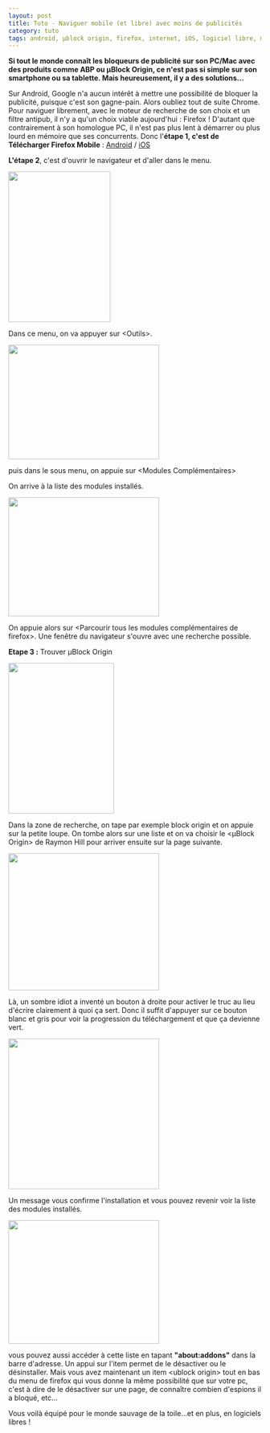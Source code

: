 ```yaml
---
layout: post
title: Tuto - Naviguer mobile (et libre) avec moins de publicités
category: tuto
tags: android, µblock origin, firefox, internet, iOS, logiciel libre, mobile, publicité, tutoriel, 
---
```

**Si tout le monde connaît les bloqueurs de publicité sur son PC/Mac avec des produits comme ABP ou µBlock Origin, ce n'est pas si simple sur son smartphone ou sa tablette. Mais heureusement, il y a des solutions...**

Sur Android, Google n'a aucun intérêt à mettre une possibilité de bloquer la publicité, puisque c'est son gagne-pain. Alors oubliez tout de suite Chrome. Pour naviguer librement, avec le moteur de recherche de son choix et un filtre antipub, il n'y a qu'un choix viable aujourd'hui : Firefox ! D'autant que contrairement à son homologue PC, il n'est pas plus lent à démarrer ou plus lourd en mémoire que ses concurrents. Donc l'**étape 1, c'est de Télécharger Firefox Mobile** : <a href="https://play.google.com/store/apps/details?id=org.mozilla.firefox&amp;referrer=utm_source%3Dmozilla%26utm_medium%3DReferral%26utm_campaign%3Dmozilla-org">Android</a> / <a href="https://itunes.apple.com/fr/app/apple-store/id989804926?mt=8">iOS</a>

**L'étape 2**, c'est d'ouvrir le navigateur et d'aller dans le menu.

<img class="aligncenter wp-image-19632 size-medium" src="https://cheziceman.files.wordpress.com/2017/05/wp-1494147259421-e1494150212652.png?w=203" alt="" width="203" height="300">

Dans ce menu, on va appuyer sur &lt;Outils&gt;.

<img class="wp-image-19631 size-medium aligncenter" src="https://cheziceman.files.wordpress.com/2017/05/wp-1494147253160-e1494150171122.png?w=300" alt="" width="300" height="228">

puis dans le sous menu, on appuie sur &lt;Modules Complémentaires&gt;

On arrive à la liste des modules installés.

<img class="wp-image-19630 size-medium aligncenter" src="https://cheziceman.files.wordpress.com/2017/05/wp-1494147249742-e1494150299184.png?w=300" alt="" width="300" height="237">

On appuie alors sur &lt;Parcourir tous les modules complémentaires de firefox&gt;. Une fenêtre du navigateur s'ouvre avec une recherche possible.

**Etape 3 :** Trouver µBlock Origin

<img class="aligncenter wp-image-19629 size-medium" src="https://cheziceman.files.wordpress.com/2017/05/wp-1494147246247-e1494150452806.png?w=210" alt="" width="210" height="300">

Dans la zone de recherche, on tape par exemple block origin et on appuie sur la petite loupe. On tombe alors sur une liste et on va choisir le &lt;µBlock Origin&gt; de Raymon Hill pour arriver ensuite sur la page suivante.

<img class="aligncenter wp-image-19628 size-medium" src="https://cheziceman.files.wordpress.com/2017/05/wp-1494147242529-e1494150575351.png?w=300" alt="" width="300" height="273">

Là, un sombre idiot a inventé un bouton à droite pour activer le truc au lieu d'écrire clairement à quoi ça sert. Donc il suffit d'appuyer sur ce bouton blanc et gris pour voir la progression du téléchargement et que ça devienne vert.

<img class="aligncenter wp-image-19627 size-medium" src="https://cheziceman.files.wordpress.com/2017/05/wp-1494147237928-e1494150681211.png?w=300" alt="" width="300" height="300">

Un message vous confirme l'installation et vous pouvez revenir voir la liste des modules installés.

<img class="aligncenter wp-image-19626 size-medium" src="https://cheziceman.files.wordpress.com/2017/05/wp-1494147229026-e1494150738256.png?w=300" alt="" width="300" height="246">

vous pouvez aussi accéder à cette liste en tapant **"about:addons"** dans la barre d'adresse. Un appui sur l'item permet de le désactiver ou le désinstaller. Mais vous avez maintenant un item &lt;ublock origin&gt; tout en bas du menu de firefox qui vous donne la même possibilité que sur votre pc, c'est à dire de le désactiver sur une page, de connaître combien d'espions il a bloqué, etc...

Vous voilà équipé pour le monde sauvage de la toile...et en plus, en logiciels libres !

